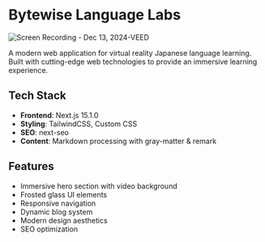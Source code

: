 # Bytewise Language Labs

![Screen Recording - Dec 13, 2024-VEED](https://github.com/user-attachments/assets/c0a3458b-d22a-4e43-a9d6-2e130bc246c9)

A modern web application for virtual reality Japanese language learning. Built with cutting-edge web technologies to provide an immersive learning experience.

## Tech Stack

- **Frontend**: Next.js 15.1.0
- **Styling**: TailwindCSS, Custom CSS
- **SEO**: next-seo
- **Content**: Markdown processing with gray-matter & remark

## Features

- Immersive hero section with video background
- Frosted glass UI elements
- Responsive navigation
- Dynamic blog system
- Modern design aesthetics
- SEO optimization
